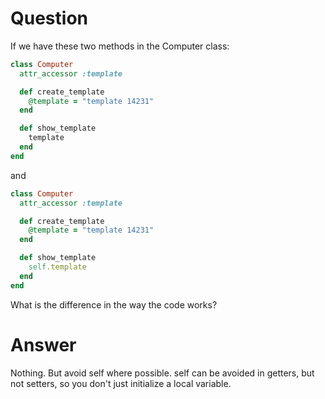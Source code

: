 # Question

If we have these two methods in the Computer class:

```ruby
class Computer
  attr_accessor :template

  def create_template
    @template = "template 14231"
  end

  def show_template
    template
  end
end
```

and

```ruby
class Computer
  attr_accessor :template

  def create_template
    @template = "template 14231"
  end

  def show_template
    self.template
  end
end
```

What is the difference in the way the code works?

# Answer

Nothing. But avoid self where possible. self can be avoided in getters, but not 
setters, so you don't just initialize a local variable.
